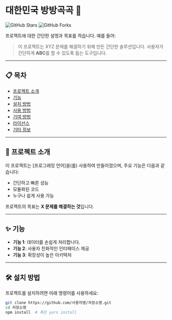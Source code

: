 # 대한민국 방방곡곡 🌟

![GitHub Stars](https://img.shields.io/github/stars/사용자명/저장소명?style=social)
![GitHub Forks](https://img.shields.io/github/forks/사용자명/저장소명?style=social)

프로젝트에 대한 간단한 설명과 목표를 적습니다. 예를 들어:

> 이 프로젝트는 XYZ 문제를 해결하기 위해 만든 간단한 솔루션입니다. 사용자가 간단하게 **ABC**를 할 수 있도록 돕는 도구입니다.

---

## 📋 목차

- [프로젝트 소개](#프로젝트-소개)
- [기능](#기능)
- [설치 방법](#설치-방법)
- [사용 방법](#사용-방법)
- [기여 방법](#기여-방법)
- [라이선스](#라이선스)
- [기타 정보](#기타-정보)

---

## 🚀 프로젝트 소개 <a name="프로젝트-소개"></a>

이 프로젝트는 [프로그래밍 언어]을(를) 사용하여 만들어졌으며, 주요 기능은 다음과 같습니다:

- 간단하고 빠른 성능
- 모듈화된 코드
- 누구나 쉽게 사용 가능

프로젝트의 목표는 **X 문제를 해결하는 것**입니다.

---

## ✨ 기능 <a name="기능"></a>

- **기능 1**: 데이터를 손쉽게 처리합니다.
- **기능 2**: 사용자 친화적인 인터페이스 제공
- **기능 3**: 확장성이 높은 아키텍처

---

## 🛠️ 설치 방법 <a name="설치-방법"></a>

프로젝트를 설치하려면 아래 명령어를 사용하세요:

```bash
git clone https://github.com/사용자명/저장소명.git
cd 저장소명
npm install  # 혹은 yarn install
